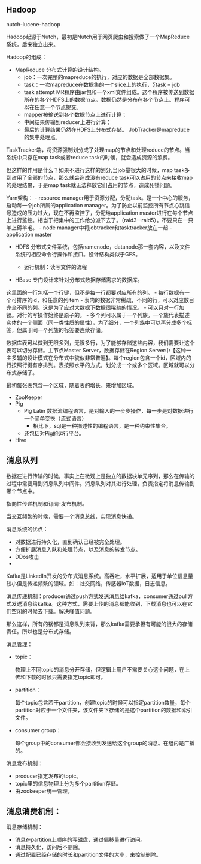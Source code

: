 
## Hadoop
nutch-lucene-hadoop

Hadoop起源于Nutch，最初是Nutch用于网页爬虫和搜索做了一个MapReduce系统，后来独立出来。

Hadoop的组成：
- MapReduce
分布式计算的设计结构。
    - job：一次完整的mapreduce的执行，对应的数据是全部数据集。
    - task：一次mapreduce在数据集的一个slice上的执行，∑task = job
    - task attempt
MR程序由jar包和一个xml文件组成。这个程序被传送到数据所在的各个HDFS上的数据节点。数据仍然是分布在各个节点上。程序可以在任意一个节点提交。
    - mapper被输送到各个数据节点上进行计算；
    - 中间结果传输到reducer上进行计算；
    - 最后的计算结果仍然在HDFS上分布式存储。
JobTracker是mapreduce的集中处理点。

TaskTracker端，将资源强制划分成了处理map的节点和处理reduce的节点。当系统中只存在map task或者reduce task的时候，就会造成资源的浪费。

但这样的作用是什么？如果不进行这样的划分,当job量很大的时候，map task多到占用了全部的节点，那么就会造成没有reduce task可以占用的节点来接收map的处理结果，于是map task就无法释放它们占用的节点，造成死锁问题。

Yarn架构：
    - resource manager用于资源分配，分配task。是一个中心的服务，启动每一个job所属的application manager。为了防止以前监控所有节点心跳信号造成的压力过大，现在不再监控了，分配给application master进行在每个节点上进行监控。相当于把集中的工作给分派下去了。（raid3--raid5）。不要只在一只羊上薅羊毛。
    - node manager中将jobtracker和tasktracker放在一起
    - application master
- HDFS
分布式文件系统，包括namenode，datanode那一套内容，以及文件系统的相应命令行操作和接口。设计结构类似于GFS。
    - 运行机制：读写文件的流程

- HBase
专门设计来针对分布式数据存储需求的数据库。

这里面的一行包括一个行键，但不是每一行都要对应所有的列。
    - 每行数据有一个可排序的id，和任意的列item
    - 表内的数据非常稀疏，不同的行，可以对应数目完全不同的列。这是为了应对大数据下数据很稀疏的情况。
    - 可以只对一行加锁。对行的写操作始终是原子的。
    - 多个列可以属于一个列族。一个族代表描述实体的一个侧面（同一类性质的属性），为了细分，一个列族中可以再分成多个标签，但属于同一个列族的标签要连续存储。

数据库表可以做到无限多列，无限多行，为了能够存储这些内容，我们需要让这个表可以切分存储。主节点Master Server，数据存储在Region Server中【这种一主多辅的设计模式在分布式中貌似非常普遍】。每个region包含一个id，区域内的行按照行键有序排列。表按照水平的方式，划分成一个或多个区域。区域就可以分布式存储了。

最初每张表包含一个区域，随着表的增长，来增加区域。
- ZooKeeper
- Pig
    - Pig Latin 数据流编程语言，是对输入的一步步操作，每一步是对数据进行一个简单变换（流式语言）
        - 相比下，sql是一种描述性的编程语言，是一种约束性集合。
    - 还包括对Pig的运行平台。
- Hive


## 消息队列
数据在进行传输的时候，事实上在微观上是独立的数据块单元序列，那么在传输的过程中需要用到消息队列中间件。消息队列对其进行处理，负责指定将消息传输到哪个节点中。

指向性传递机制和订阅-发布机制。

当交互频繁的时候，需要一个消息总线，实现消息快递。
 
消息系统的优点：
- 对数据进行持久化，直到确认已经被完全处理。
- 方便扩展消息入队和处理节点，以及消息的转发节点。
- DDos攻击
- 

Kafka是LinkedIn开发的分布式消息系统。高吞吐，水平扩展，适用于单位信息量较小但是传递频繁的领域。如：社交网络，传感器IoT数据，日志信息。

消息传递机制：producer通过push方式发送消息给kafka，consumer通过pull方式发送消息给kafka。这种方式，需要上传的消息都能收到，下载消息也可以在它们空闲的时候去下载。解决峰值问题。

那么这样，所有的锅都是消息队列来背，那么kafka需要承担有可能的很大的存储责任。所以也是分布式存储。

消息管理：
- topic：

    物理上不同topic的消息分开存储，但逻辑上用户不需要关心这个问题，在上传和下载的时候只需要指定topic即可。
- partition：

    每个topic包含若干partition，创建topic的时候可以指定partition数量，每个partition对应于一个文件夹，该文件夹下存储的是这个partition的数据和索引文件。
- consumer group：

    每个group中的consumer都会接收到发送给这个group的消息。在组内是广播的。

消息发布机制：
- producer指定发布的topic。
- topic里的信息物理上分为多个partition存储。
- 由zookeeper统一管理。

消息消费机制：
- 

消息存储机制：
- 消息在partition上顺序的写磁盘，通过偏移量进行访问。
- 消息持久化，访问后不删除。
- 通过配置已经存储的时长和partition文件的大小，来控制删除。
